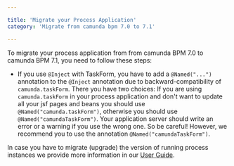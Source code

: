 ```yaml
---

title: 'Migrate your Process Application'
category: 'Migrate from camunda bpm 7.0 to 7.1'

---
```


To migrate your process application from from camunda BPM 7.0 to camunda BPM 7.1, you need to follow these steps:

*   If you use `@Inject` with TaskForm, you have to add a `@Named("...")` annotation to the `@Inject` annotation due to backward-compatibility of `camunda.taskForm`.
	There you have two choices: If you are using `camunda.taskForm` in your process application and don't want to update all your jsf pages and beans you should use `@Named("camunda.taskForm")`,
	otherwise you should use `@Named("camundaTaskForm")`. Your application server should write an error or a warning if you use the wrong one. So be careful! However, we recommend you to use the annotation `@Named("camundaTaskForm")`.

In case you have to migrate (upgrade) the version of running process instances we provide more information in our [User Guide](ref:/guides/user-guide/#process-engine-process-versioning-version-migration).
